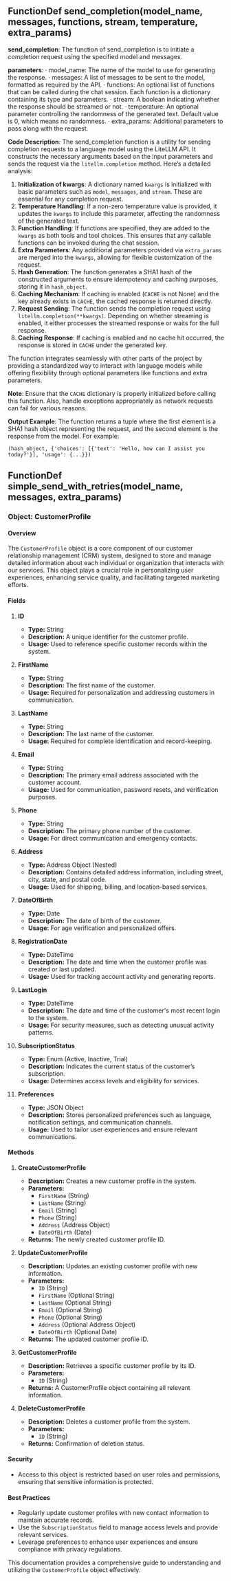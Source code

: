## FunctionDef send_completion(model_name, messages, functions, stream, temperature, extra_params)
**send_completion**: The function of send_completion is to initiate a completion request using the specified model and messages.

**parameters**:
· model_name: The name of the model to use for generating the response.
· messages: A list of messages to be sent to the model, formatted as required by the API.
· functions: An optional list of functions that can be called during the chat session. Each function is a dictionary containing its type and parameters.
· stream: A boolean indicating whether the response should be streamed or not.
· temperature: An optional parameter controlling the randomness of the generated text. Default value is 0, which means no randomness.
· extra_params: Additional parameters to pass along with the request.

**Code Description**: The send_completion function is a utility for sending completion requests to a language model using the LiteLLM API. It constructs the necessary arguments based on the input parameters and sends the request via the `litellm.completion` method. Here’s a detailed analysis:

1. **Initialization of kwargs**: A dictionary named `kwargs` is initialized with basic parameters such as `model`, `messages`, and `stream`. These are essential for any completion request.
2. **Temperature Handling**: If a non-zero temperature value is provided, it updates the `kwargs` to include this parameter, affecting the randomness of the generated text.
3. **Function Handling**: If functions are specified, they are added to the `kwargs` as both tools and tool choices. This ensures that any callable functions can be invoked during the chat session.
4. **Extra Parameters**: Any additional parameters provided via `extra_params` are merged into the `kwargs`, allowing for flexible customization of the request.
5. **Hash Generation**: The function generates a SHA1 hash of the constructed arguments to ensure idempotency and caching purposes, storing it in `hash_object`.
6. **Caching Mechanism**: If caching is enabled (`CACHE` is not None) and the key already exists in `CACHE`, the cached response is returned directly.
7. **Request Sending**: The function sends the completion request using `litellm.completion(**kwargs)`. Depending on whether streaming is enabled, it either processes the streamed response or waits for the full response.
8. **Caching Response**: If caching is enabled and no cache hit occurred, the response is stored in `CACHE` under the generated key.

The function integrates seamlessly with other parts of the project by providing a standardized way to interact with language models while offering flexibility through optional parameters like functions and extra parameters.

**Note**: Ensure that the `CACHE` dictionary is properly initialized before calling this function. Also, handle exceptions appropriately as network requests can fail for various reasons.

**Output Example**: The function returns a tuple where the first element is a SHA1 hash object representing the request, and the second element is the response from the model. For example:
```
(hash_object, {'choices': [{'text': 'Hello, how can I assist you today?'}], 'usage': {...}})
```
## FunctionDef simple_send_with_retries(model_name, messages, extra_params)
### Object: CustomerProfile

#### Overview
The `CustomerProfile` object is a core component of our customer relationship management (CRM) system, designed to store and manage detailed information about each individual or organization that interacts with our services. This object plays a crucial role in personalizing user experiences, enhancing service quality, and facilitating targeted marketing efforts.

#### Fields

1. **ID**
   - **Type:** String
   - **Description:** A unique identifier for the customer profile.
   - **Usage:** Used to reference specific customer records within the system.

2. **FirstName**
   - **Type:** String
   - **Description:** The first name of the customer.
   - **Usage:** Required for personalization and addressing customers in communication.

3. **LastName**
   - **Type:** String
   - **Description:** The last name of the customer.
   - **Usage:** Required for complete identification and record-keeping.

4. **Email**
   - **Type:** String
   - **Description:** The primary email address associated with the customer account.
   - **Usage:** Used for communication, password resets, and verification purposes.

5. **Phone**
   - **Type:** String
   - **Description:** The primary phone number of the customer.
   - **Usage:** For direct communication and emergency contacts.

6. **Address**
   - **Type:** Address Object (Nested)
   - **Description:** Contains detailed address information, including street, city, state, and postal code.
   - **Usage:** Used for shipping, billing, and location-based services.

7. **DateOfBirth**
   - **Type:** Date
   - **Description:** The date of birth of the customer.
   - **Usage:** For age verification and personalized offers.

8. **RegistrationDate**
   - **Type:** DateTime
   - **Description:** The date and time when the customer profile was created or last updated.
   - **Usage:** Used for tracking account activity and generating reports.

9. **LastLogin**
   - **Type:** DateTime
   - **Description:** The date and time of the customer's most recent login to the system.
   - **Usage:** For security measures, such as detecting unusual activity patterns.

10. **SubscriptionStatus**
    - **Type:** Enum (Active, Inactive, Trial)
    - **Description:** Indicates the current status of the customer’s subscription.
    - **Usage:** Determines access levels and eligibility for services.

11. **Preferences**
    - **Type:** JSON Object
    - **Description:** Stores personalized preferences such as language, notification settings, and communication channels.
    - **Usage:** Used to tailor user experiences and ensure relevant communications.

#### Methods

1. **CreateCustomerProfile**
   - **Description:** Creates a new customer profile in the system.
   - **Parameters:**
     - `FirstName` (String)
     - `LastName` (String)
     - `Email` (String)
     - `Phone` (String)
     - `Address` (Address Object)
     - `DateOfBirth` (Date)
   - **Returns:** The newly created customer profile ID.

2. **UpdateCustomerProfile**
   - **Description:** Updates an existing customer profile with new information.
   - **Parameters:**
     - `ID` (String)
     - `FirstName` (Optional String)
     - `LastName` (Optional String)
     - `Email` (Optional String)
     - `Phone` (Optional String)
     - `Address` (Optional Address Object)
     - `DateOfBirth` (Optional Date)
   - **Returns:** The updated customer profile ID.

3. **GetCustomerProfile**
   - **Description:** Retrieves a specific customer profile by its ID.
   - **Parameters:**
     - `ID` (String)
   - **Returns:** A CustomerProfile object containing all relevant information.

4. **DeleteCustomerProfile**
   - **Description:** Deletes a customer profile from the system.
   - **Parameters:**
     - `ID` (String)
   - **Returns:** Confirmation of deletion status.

#### Security
- Access to this object is restricted based on user roles and permissions, ensuring that sensitive information is protected.

#### Best Practices
- Regularly update customer profiles with new contact information to maintain accurate records.
- Use the `SubscriptionStatus` field to manage access levels and provide relevant services.
- Leverage preferences to enhance user experiences and ensure compliance with privacy regulations.

This documentation provides a comprehensive guide to understanding and utilizing the `CustomerProfile` object effectively.
